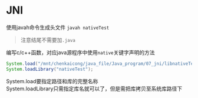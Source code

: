 # **JNI**
使用javah命令生成头文件  `javah nativeTest`  
> 注意结尾不需要加`.java` 

编写c/c++函数，对应java源程序中使用`native`关键字声明的方法

```java
System.load("/mnt/chenkaicong/java_file/Java_program/07_jni/libnativeTest.so");
System.loadLibrary("nativeTest");
```
System.load要指定路径和库的完整名称  
System.loadLibrary只需指定库名就可以了，但是需把库拷贝至系统库路径下